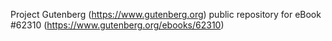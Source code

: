 Project Gutenberg (https://www.gutenberg.org) public repository for eBook #62310 (https://www.gutenberg.org/ebooks/62310)
